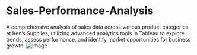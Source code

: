 # Sales-Performance-Analysis
A comprehensive analysis of sales data across various product categories at Ken’s Supplies, utilizing advanced analytics tools in Tableau to explore trends, assess performance, and identify market opportunities for business growth.
![image](https://github.com/user-attachments/assets/f15eda55-9fc7-4680-82bf-618dea318c7b)

